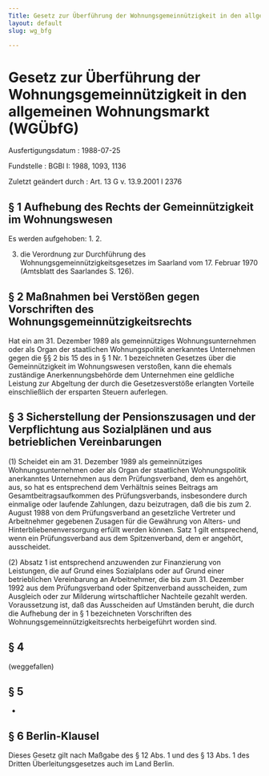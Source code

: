 ```yaml
---
Title: Gesetz zur Überführung der Wohnungsgemeinnützigkeit in den allgemeinen Wohnungsmarkt
layout: default
slug: wg_bfg

---
```


# Gesetz zur Überführung der Wohnungsgemeinnützigkeit in den allgemeinen Wohnungsmarkt (WGÜbfG)

Ausfertigungsdatum
:   1988-07-25

Fundstelle
:   BGBl I: 1988, 1093, 1136

Zuletzt geändert durch
:   Art. 13 G v. 13.9.2001 I 2376


## § 1 Aufhebung des Rechts der Gemeinnützigkeit im Wohnungswesen

Es werden aufgehoben:
1\.
2\.

3.  die Verordnung zur Durchführung des Wohnungsgemeinnützigkeitsgesetzes
    im Saarland vom 17. Februar 1970 (Amtsblatt des Saarlandes S. 126).





## § 2 Maßnahmen bei Verstößen gegen Vorschriften des Wohnungsgemeinnützigkeitsrechts

Hat ein am 31. Dezember 1989 als gemeinnütziges Wohnungsunternehmen
oder als Organ der staatlichen Wohnungspolitik anerkanntes Unternehmen
gegen die §§ 2 bis 15 des in § 1 Nr. 1 bezeichneten Gesetzes über die
Gemeinnützigkeit im Wohnungswesen verstoßen, kann die ehemals
zuständige Anerkennungsbehörde dem Unternehmen eine geldliche Leistung
zur Abgeltung der durch die Gesetzesverstöße erlangten Vorteile
einschließlich der ersparten Steuern auferlegen.


## § 3 Sicherstellung der Pensionszusagen und der Verpflichtung aus Sozialplänen und aus betrieblichen Vereinbarungen

(1) Scheidet ein am 31. Dezember 1989 als gemeinnütziges
Wohnungsunternehmen oder als Organ der staatlichen Wohnungspolitik
anerkanntes Unternehmen aus dem Prüfungsverband, dem es angehört, aus,
so hat es entsprechend dem Verhältnis seines Beitrags am
Gesamtbeitragsaufkommen des Prüfungsverbands, insbesondere durch
einmalige oder laufende Zahlungen, dazu beizutragen, daß die bis zum
2\. August 1988 von dem Prüfungsverband an gesetzliche Vertreter und
Arbeitnehmer gegebenen Zusagen für die Gewährung von Alters- und
Hinterbliebenenversorgung erfüllt werden können. Satz 1 gilt
entsprechend, wenn ein Prüfungsverband aus dem Spitzenverband, dem er
angehört, ausscheidet.

(2) Absatz 1 ist entsprechend anzuwenden zur Finanzierung von
Leistungen, die auf Grund eines Sozialplans oder auf Grund einer
betrieblichen Vereinbarung an Arbeitnehmer, die bis zum 31. Dezember
1992 aus dem Prüfungsverband oder Spitzenverband ausscheiden, zum
Ausgleich oder zur Milderung wirtschaftlicher Nachteile gezahlt
werden. Voraussetzung ist, daß das Ausscheiden auf Umständen beruht,
die durch die Aufhebung der in § 1 bezeichneten Vorschriften des
Wohnungsgemeinnützigkeitsrechts herbeigeführt worden sind.


## § 4

(weggefallen)


## § 5

-


## § 6 Berlin-Klausel

Dieses Gesetz gilt nach Maßgabe des § 12 Abs. 1 und des § 13 Abs. 1
des Dritten Überleitungsgesetzes auch im Land Berlin.

